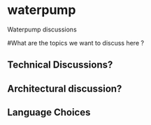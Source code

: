 # waterpump
Waterpump discussions

#What are the topics we want to discuss here ?
## Technical Discussions?
## Architectural discussion?
## Language Choices

